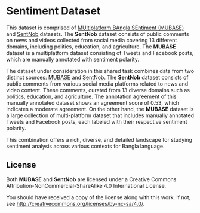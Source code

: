 # Sentiment Dataset
This dataset is comprised of [MUltiplatform BAngla SEntiment (MUBASE)](TBA) and [SentNob](https://aclanthology.org/2021.findings-emnlp.278) datasets. The **SentNob** dataset consists of public comments on news and videos collected from social media covering 13 different domains, including politics, education, and agriculture. The **MUBASE** dataset is a multiplatform dataset consisting of Tweets and Facebook posts, which are manually annotated with sentiment polarity.

The dataset under consideration in this shared task combines data from two distinct sources: [MUBASE](TBA) and [SentNob](https://aclanthology.org/2021.findings-emnlp.278). The **SentNob** dataset consists of public comments from various social media platforms related to news and video content. These comments, curated from 13 diverse domains such as politics, education, and agriculture. The annotation agreement of this manually annotated dataset shows an agreement score of 0.53, which indicates a moderate agreement.
On the other hand, the **MUBASE** dataset is a large collection of multi-platform dataset that includes manually annotated Tweets and Facebook posts, each labeled with their respective sentiment polarity.

This combination offers a rich, diverse, and detailed landscape for studying sentiment analysis across various contexts for Bangla language.


## License
<!-- <WORK> (c) by <AUTHOR(S)> -->

Both **MUBASE** and **SentNob** are licensed under a
Creative Commons Attribution-NonCommercial-ShareAlike 4.0 International License.

You should have received a copy of the license along with this
work. If not, see <http://creativecommons.org/licenses/by-nc-sa/4.0/>.
